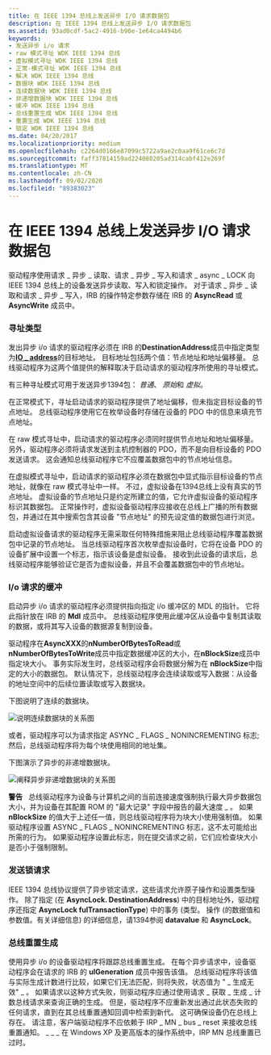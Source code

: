 ```yaml
---
title: 在 IEEE 1394 总线上发送异步 I/O 请求数据包
description: 在 IEEE 1394 总线上发送异步 I/O 请求数据包
ms.assetid: 93ad0cdf-5ac2-4916-b90e-1e64ca4494b6
keywords:
- 发送异步 i/o 请求
- raw 模式寻址 WDK IEEE 1394 总线
- 虚拟模式寻址 WDK IEEE 1394 总线
- 正常-模式寻址 WDK IEEE 1394 总线
- 解决 WDK IEEE 1394 总线
- 数据块 WDK IEEE 1394 总线
- 连续数据块 WDK IEEE 1394 总线
- 非递增数据块 WDK IEEE 1394 总线
- 缓冲 WDK IEEE 1394 总线
- 总线重置生成 WDK IEEE 1394 总线
- 重置生成 WDK IEEE 1394 总线
- 锁定 WDK IEEE 1394 总线
ms.date: 04/20/2017
ms.localizationpriority: medium
ms.openlocfilehash: c2264d0166e87099c5722a9ae2c0aa9f61ce6c7d
ms.sourcegitcommit: faff37814159ad224080205ad314cabf412e269f
ms.translationtype: MT
ms.contentlocale: zh-CN
ms.lasthandoff: 09/02/2020
ms.locfileid: "89383023"
---
```

# <a name="sending-asynchronous-io-request-packets-on-the-ieee-1394-bus"></a>在 IEEE 1394 总线上发送异步 I/O 请求数据包





驱动程序使用请求 \_ 异步 \_ 读取、请求 \_ 异步 \_ 写入和请求 \_ async \_ LOCK 向 IEEE 1394 总线上的设备发送异步读取、写入和锁定操作。 对于请求 \_ 异步 \_ 读取和请求 \_ 异步 \_ 写入，IRB 的操作特定参数存储在 IRB 的 **AsyncRead** 或 **AsyncWrite** 成员中。

### <a name="types-of-addressing"></a>寻址类型

发出异步 i/o 请求的驱动程序必须在 IRB 的**DestinationAddress**成员中指定类型为[**IO \_ address**](/windows-hardware/drivers/ddi/1394/ns-1394-_io_address)的目标地址。 目标地址包括两个值：节点地址和地址偏移量。 总线驱动程序为这两个值提供的解释取决于启动请求的驱动程序所使用的寻址模式。

有三种寻址模式可用于发送异步1394包： *普通*、 *原始*和 *虚拟*。

在正常模式下，寻址启动请求的驱动程序提供了地址偏移，但未指定目标设备的节点地址。 总线驱动程序使用它在枚举设备时存储在设备的 PDO 中的信息来填充节点地址。

在 raw 模式寻址中，启动请求的驱动程序必须同时提供节点地址和地址偏移量。 另外，驱动程序必须将请求发送到主机控制器的 PDO，而不是向目标设备的 PDO 发送请求。 这会通知总线驱动程序它不应覆盖数据包中的节点地址信息。

在虚拟模式寻址中，启动请求的驱动程序必须在数据包中显式指示目标设备的节点地址，就像在 raw 模式寻址中一样。 不过，虚拟设备在1394总线上没有真实的节点地址。 虚拟设备的节点地址只是约定所建立的值，它允许虚拟设备的驱动程序标识其数据包。 正常操作时，虚拟设备驱动程序应接收在总线上广播的所有数据包，并通过在其中搜索包含其设备 "节点地址" 的预先设定值的数据包进行浏览。

启动虚拟设备请求的驱动程序无需采取任何特殊措施来阻止总线驱动程序覆盖数据包中记录的节点地址。 当总线驱动程序首次枚举虚拟设备时，它将在设备 PDO 的设备扩展中设置一个标志，指示该设备是虚拟设备。 接收到此设备的请求后，总线驱动程序能够验证它是否为虚拟设备，并且不会覆盖数据包中的节点地址。

### <a name="buffering-of-io-requests"></a>I/o 请求的缓冲

启动异步 i/o 请求的驱动程序必须提供指向指定 i/o 缓冲区的 MDL 的指针。 它将此指针放在 IRB 的 **Mdl** 成员中。 总线驱动程序使用此缓冲区从设备中复制其读取的数据，或将其写入设备的数据源复制到设备。

驱动程序在**AsyncXXX**的**nNumberOfBytesToRead**或**nNumberOfBytesToWrite**成员中指定数据缓冲区的大小，在**nBlockSize**成员中指定块大小。 事务实际发生时，总线驱动程序会将数据分解为在 **nBlockSize**中指定的大小的数据包。 默认情况下，总线驱动程序会连续读取或写入数据：从设备的地址空间中的后续位置读取或写入数据块。

下图说明了连续的数据块。

![说明连续数据块的关系图](images/1394blkd.png)

或者，驱动程序可以为请求指定 ASYNC \_ FLAGS \_ NONINCREMENTING 标志; 然后，总线驱动程序将为每个块使用相同的地址集。

下图演示了异步的非递增数据块。

![阐释异步非递增数据块的关系图](images/1394blkf.png)

**警告**   总线驱动程序为设备与计算机之间的当前连接速度强制执行最大异步数据包大小，并为设备在其配置 ROM 的 "最大记录" 字段中报告的最大速度 \_ 。 如果 **nBlockSize** 的值大于上述任一值，则总线驱动程序将为块大小使用强制值。 如果驱动程序设置 ASYNC \_ FLAGS \_ NONINCREMENTING 标志，这不太可能给出所需的行为。 如果驱动程序设置此标志，则在提交请求之前，它们应检查块大小是否小于强制限制。

 

### <a name="sending-lock-requests"></a>发送锁请求

IEEE 1394 总线协议提供了异步锁定请求，这些请求允许原子操作和设置类型操作。 除了指定 (在 **AsyncLock. DestinationAddress**) 中的目标地址外，驱动程序还指定 **AsyncLock fulTransactionType**) 中的事务 (类型。 操作 (的数据值和参数值。有关详细信息) 的详细信息，请1394参阅 **datavalue** 和 **AsyncLock**。

### <a name="bus-reset-generation"></a>总线重置生成

使用异步 i/o 的设备驱动程序将跟踪总线重置生成。 在每个异步请求中，设备驱动程序会在请求的 IRB 的 **ulGeneration** 成员中报告该值。 总线驱动程序将该值与实际生成计数进行比较，如果它们无法匹配，则将失败，状态值为 " \_ 生成无效" \_ 。 如果请求以这种方式失败，则驱动程序应通过使用请求 \_ 获取 \_ 生成 \_ 计数总线请求来查询正确的生成。 但是，驱动程序不应重新发出通过此状态失败的任何请求，直到在其总线重置通知回调中检索到新代。 这可确保设备仍在总线上存在。 请注意，客户端驱动程序不应依赖于 IRP \_ MN \_ bus \_ reset 来接收总线重置通知。 \_ \_ \_ 在 Windows XP 及更高版本的操作系统中，IRP MN 总线重置已过时。

 

